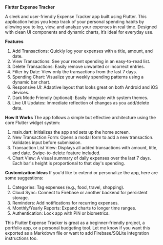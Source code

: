 **Flutter Expense Tracker**

A sleek and user-friendly Expense Tracker app built using Flutter. This application helps you keep track of your personal spending habits by allowing you to log, view, and analyze your expenses in real time. Designed with clean UI components and dynamic charts, it’s ideal for everyday use.

**Features**
1. Add Transactions: Quickly log your expenses with a title, amount, and date.
2. View Transactions: See your recent spending in an easy-to-read list.
3. Delete Transactions: Easily remove unwanted or incorrect entries.
4. Filter by Date: View only the transactions from the last 7 days.
5. Spending Chart: Visualize your weekly spending patterns using a dynamic bar chart.
6. Responsive UI: Adaptive layout that looks great on both Android and iOS devices.
7. Dark Mode Friendly (optional): Easily integrate with system themes.
8. Live UI Updates: Immediate reflection of changes as you add/delete data.

**How It Works**
The app follows a simple but effective architecture using the core Flutter widget system:

1. main.dart: Initializes the app and sets up the home screen.
2. New Transaction Form:
    Opens a modal form to add a new transaction.
    Validates input before submission.
3. Transaction List View:
    Displays all added transactions with amount, title, and date.
    Swipe-to-delete feature included.
4. Chart View:
    A visual summary of daily expenses over the last 7 days.
    Each bar's height is proportional to that day's spending.

**Customization Ideas**
If you'd like to extend or personalize the app, here are some suggestions:
1. Categories: Tag expenses (e.g., food, travel, shopping).
2. Cloud Sync: Connect to Firebase or another backend for persistent storage.
3. Reminders: Add notifications for recurring expenses.
4. Monthly/Yearly Reports: Expand charts to longer time ranges.
5. Authentication: Lock app with PIN or biometrics.

This Flutter Expense Tracker is great as a beginner-friendly project, a portfolio app, or a personal budgeting tool. Let me know if you want this exported as a Markdown file or want to add Firebase/SQLite integration instructions too.
